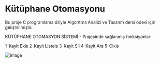 # Kütüphane Otomasyonu

Bu proje C programlama diliyle Algoritma Analizi ve Tasarım dersi ödevi için geliştirilmiştir.

KÜTÜPHANE OTOMASYON SİSTEMİ - Projesinde sağlanmış fonksiyonlar:

  1-Kayit Ekle
  2-Kayit Listele
  3-Kayit Sil
  4-Kayit Ara
  5-Cikis
  
  ![image](https://user-images.githubusercontent.com/32402864/112160856-a23eaa00-8bfb-11eb-8491-e396c5afa4bb.png)
